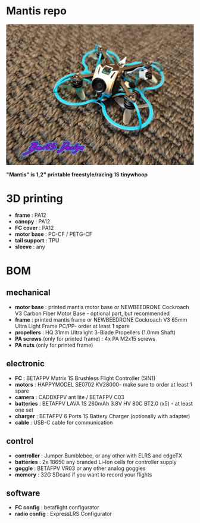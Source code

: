 # Mantis repo

![Mantis photo](images/mantis_white01.jpg)

**"Mantis" is 1,2" printable freestyle/racing 1S tinywhoop**

# 3D printing
- **frame**
: PA12
- **canopy**
: PA12
- **FC cover**
: PA12
- **motor base**
: PC-CF / PETG-CF
- **tail support**
: TPU
- **sleeve**
: any


# BOM

## mechanical
- **motor base**
: printed mantis motor base or NEWBEEDRONE Cockroach V3 Carbon Fiber Motor Base - optional part, but recommended
- **frame**
: printed mantis frame or NEWBEEDRONE Cockroach V3 65mm Ultra Light Frame PC/PP- order at least 1 spare
- **propellers**
: HQ 31mm Ultralight 3-Blade Propellers (1.0mm Shaft)
- **PA screws** (only for printed frame)
: 4x PA M2x15 screws
- **PA nuts** (only for printed frame)

## electronic
- **FC**
: BETAFPV Matrix 1S Brushless Flight Controller (5IN1)
- **motors**
: HAPPYMODEL SE0702 KV28000- make sure to order at least 1 spare
- **camera**
: CADDXFPV ant lite / BETAFPV C03
- **batteries**
: BETAFPV LAVA 1S 260mAh 3.8V HV 80C BT2.0 (x5) - at least one set
- **charger**
: BETAFPV 6 Ports 1S Battery Charger (optionally with adapter)
- **cable**
: USB-C cable for communication

## control
- **controller**
: Jumper Bumblebee, or any other with ELRS and edgeTX
- **batteries**
: 2x 18650 any branded Li-Ion cells for controller supply
- **goggle**
: BETAFPV VR03 or any other analog goggles
- **memory**
: 32G SDcard if you want to record your flights

## software
- **FC config**
: betaflight configurator
- **radio config**
: ExpressLRS Configurator